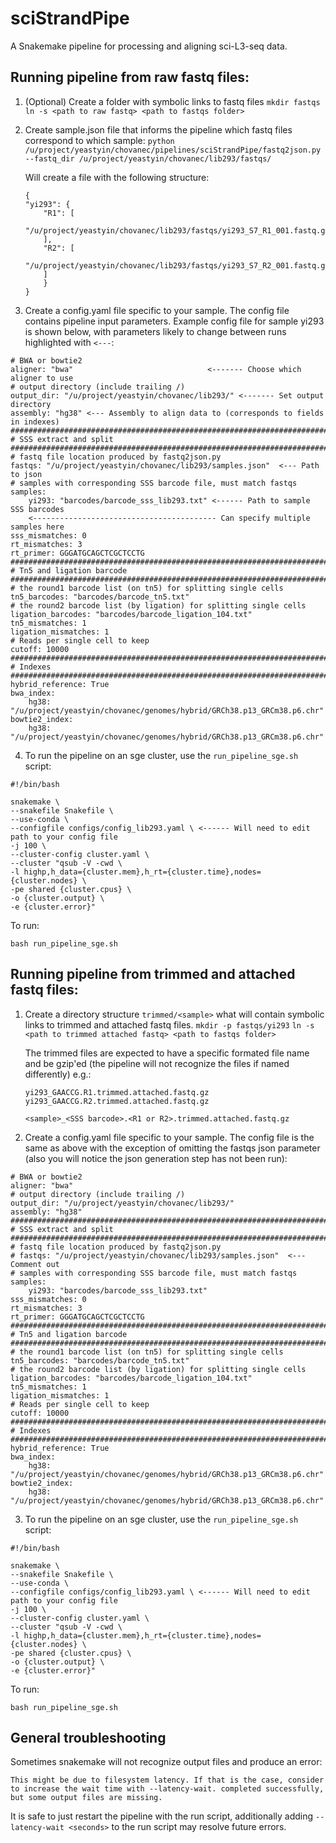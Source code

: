 
# sciStrandPipe

A Snakemake pipeline for processing and aligning sci-L3-seq data.


## Running pipeline from raw fastq files:

1. (Optional) Create a folder with symbolic links to fastq files
    ```mkdir fastqs```
    ```ln -s <path to raw fastq> <path to fastqs folder>```

2. Create sample.json file that informs the pipeline which fastq files correspond to which sample:
    ```python /u/project/yeastyin/chovanec/pipelines/sciStrandPipe/fastq2json.py --fastq_dir /u/project/yeastyin/chovanec/lib293/fastqs/```

    Will create a file with the following structure:
    ```
    {
    "yi293": {
        "R1": [
            "/u/project/yeastyin/chovanec/lib293/fastqs/yi293_S7_R1_001.fastq.gz"
        ],
        "R2": [
            "/u/project/yeastyin/chovanec/lib293/fastqs/yi293_S7_R2_001.fastq.gz"
        ]
        }
    }
    ```

3. Create a config.yaml file specific to your sample. The config file contains pipeline input parameters. Example config file for sample yi293 is shown below, with parameters likely to change between runs highlighted with `<---`:

```
# BWA or bowtie2
aligner: "bwa"                              <------- Choose which aligner to use
# output directory (include trailing /)
output_dir: "/u/project/yeastyin/chovanec/lib293/" <------- Set output directory
assembly: "hg38" <--- Assembly to align data to (corresponds to fields in indexes)
################################################################################
# SSS extract and split
################################################################################
# fastq file location produced by fastq2json.py
fastqs: "/u/project/yeastyin/chovanec/lib293/samples.json"  <--- Path to json
# samples with corresponding SSS barcode file, must match fastqs
samples: 
    yi293: "barcodes/barcode_sss_lib293.txt" <------ Path to sample SSS barcodes
    <----------------------------------------- Can specify multiple samples here
sss_mismatches: 0
rt_mismatches: 3
rt_primer: GGGATGCAGCTCGCTCCTG
################################################################################
# Tn5 and ligation barcode
################################################################################
# the round1 barcode list (on tn5) for splitting single cells
tn5_barcodes: "barcodes/barcode_tn5.txt"
# the round2 barcode list (by ligation) for splitting single cells
ligation_barcodes: "barcodes/barcode_ligation_104.txt"
tn5_mismatches: 1
ligation_mismatches: 1
# Reads per single cell to keep
cutoff: 10000
################################################################################   
# Indexes
################################################################################
hybrid_reference: True
bwa_index:
    hg38: "/u/project/yeastyin/chovanec/genomes/hybrid/GRCh38.p13_GRCm38.p6.chr"
bowtie2_index:
    hg38: "/u/project/yeastyin/chovanec/genomes/hybrid/GRCh38.p13_GRCm38.p6.chr"
```

4. To run the pipeline on an sge cluster, use the `run_pipeline_sge.sh` script:

```
#!/bin/bash

snakemake \
--snakefile Snakefile \
--use-conda \
--configfile configs/config_lib293.yaml \ <------ Will need to edit path to your config file
-j 100 \
--cluster-config cluster.yaml \
--cluster "qsub -V -cwd \
-l highp,h_data={cluster.mem},h_rt={cluster.time},nodes={cluster.nodes} \
-pe shared {cluster.cpus} \
-o {cluster.output} \
-e {cluster.error}"
```
To run:
```
bash run_pipeline_sge.sh
```

## Running pipeline from trimmed and attached fastq files:

1. Create a directory structure `trimmed/<sample>` what will contain symbolic links to trimmed and attached fastq files. 
    ```mkdir -p fastqs/yi293```
    ```ln -s <path to trimmed attached fastq> <path to fastqs folder>```

    The trimmed files are expected to have a specific formated file name and be gzip'ed (the pipeline will not recognize the files if named differently) e.g.:
    ```
    yi293_GAACCG.R1.trimmed.attached.fastq.gz
    yi293_GAACCG.R2.trimmed.attached.fastq.gz
    ```
    ```
    <sample>_<SSS barcode>.<R1 or R2>.trimmed.attached.fastq.gz
    ```

2. Create a config.yaml file specific to your sample. The config file is the same as above with the exception of omitting the fastqs json parameter (also you will notice the json generation step has not been run):

```
# BWA or bowtie2
aligner: "bwa"                              
# output directory (include trailing /)
output_dir: "/u/project/yeastyin/chovanec/lib293/" 
assembly: "hg38"
################################################################################
# SSS extract and split
################################################################################
# fastq file location produced by fastq2json.py
# fastqs: "/u/project/yeastyin/chovanec/lib293/samples.json"  <--- Comment out 
# samples with corresponding SSS barcode file, must match fastqs
samples: 
    yi293: "barcodes/barcode_sss_lib293.txt"
sss_mismatches: 0
rt_mismatches: 3
rt_primer: GGGATGCAGCTCGCTCCTG
################################################################################
# Tn5 and ligation barcode
################################################################################
# the round1 barcode list (on tn5) for splitting single cells
tn5_barcodes: "barcodes/barcode_tn5.txt"
# the round2 barcode list (by ligation) for splitting single cells
ligation_barcodes: "barcodes/barcode_ligation_104.txt"
tn5_mismatches: 1
ligation_mismatches: 1
# Reads per single cell to keep
cutoff: 10000
################################################################################   
# Indexes
################################################################################
hybrid_reference: True
bwa_index:
    hg38: "/u/project/yeastyin/chovanec/genomes/hybrid/GRCh38.p13_GRCm38.p6.chr"
bowtie2_index:
    hg38: "/u/project/yeastyin/chovanec/genomes/hybrid/GRCh38.p13_GRCm38.p6.chr"
```

3. To run the pipeline on an sge cluster, use the `run_pipeline_sge.sh` script:

```
#!/bin/bash

snakemake \
--snakefile Snakefile \
--use-conda \
--configfile configs/config_lib293.yaml \ <------ Will need to edit path to your config file
-j 100 \
--cluster-config cluster.yaml \
--cluster "qsub -V -cwd \
-l highp,h_data={cluster.mem},h_rt={cluster.time},nodes={cluster.nodes} \
-pe shared {cluster.cpus} \
-o {cluster.output} \
-e {cluster.error}"
```
To run:
```
bash run_pipeline_sge.sh
```

## General troubleshooting

Sometimes snakemake will not recognize output files and produce an error:
```
This might be due to filesystem latency. If that is the case, consider to increase the wait time with --latency-wait. completed successfully, but some output files are missing.
```
It is safe to just restart the pipeline with the run script, additionally adding `--latency-wait <seconds>` to the run script may resolve future errors.